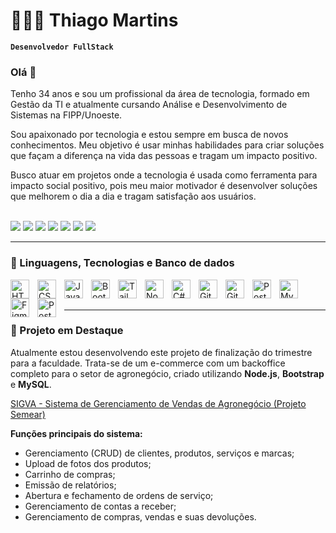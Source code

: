 # 👩🏻‍💻 Thiago Martins

**`Desenvolvedor FullStack`**


### Olá 👋

Tenho 34 anos e sou um profissional da área de tecnologia, formado em Gestão da TI e atualmente cursando Análise e Desenvolvimento de Sistemas na FIPP/Unoeste.

Sou apaixonado por tecnologia e estou sempre em busca de novos conhecimentos. Meu objetivo é usar minhas habilidades para criar soluções que façam a diferença na vida das pessoas e tragam um impacto positivo.

Busco atuar em projetos onde a tecnologia é usada como ferramenta para impacto social positivo, pois meu maior motivador é desenvolver soluções que melhorem o dia a dia e tragam satisfação aos usuários.

<br/>
<div>
    <a href = "mailto:thiagomartinsdsantos@gmail.com"><img src="https://img.shields.io/badge/-Gmail-%23EA4335?style=for-the-badge&logo=gmail&logoColor=white" target="_blank"></a>
    <a href="https://instagram.com/othiago_martins" target="_blank"><img src="https://img.shields.io/badge/-Instagram-%23E4405F?style=for-the-badge&logo=instagram&logoColor=white" target="_blank"></a>
    <a href="https://www.linkedin.com/in/thiago-martins-02b54790/" target="_blank"><img src="https://img.shields.io/badge/-LinkedIn-%230077B5?style=for-the-badge&logo=linkedin&logoColor=white" target="_blank"></a>
    <a href="https://www.facebook.com/thiago.martins.575362" target="_blank"><img src="https://img.shields.io/badge/Facebook-%231877F2?style=for-the-badge&logo=facebook&logoColor=white" target="_blank"></a>
    <a href="https://x.com/othiago_martins" target="_blank"><img src="https://img.shields.io/badge/X-%23000000?style=for-the-badge&logo=x&logoColor=white" target="_blank"></a>
    <a href="https://www.threads.com/@othiago_martins" target="_blank"><img src="https://img.shields.io/badge/Threads-%23000000?style=for-the-badge&logo=threads&logoColor=white" target="_blank"></a>
    <a href="https://discord.com/users/315567104780664832" target="_blank"><img src="https://img.shields.io/badge/Discord-7289DA?style=for-the-badge&logo=discord&logoColor=white" target="_blank"></a>
</div>

---

### 🧠 Linguagens, Tecnologias e Banco de dados

<img 
    align="left" 
    alt="HTML"
    title="HTML" 
    width="30px" 
    style="padding-right: 10px;" 
    src="https://cdn.jsdelivr.net/gh/devicons/devicon@latest/icons/html5/html5-original.svg" 
/>
<img 
    align="left" 
    alt="CSS" 
    title="CSS"
    width="30px" 
    style="padding-right: 10px;" 
    src="https://cdn.jsdelivr.net/gh/devicons/devicon@latest/icons/css3/css3-original.svg" 
/>
<img 
    align="left" 
    alt="JavaScript" 
    title="JavaScript"
    width="30px" 
    style="padding-right: 10px;" 
    src="https://cdn.jsdelivr.net/gh/devicons/devicon@latest/icons/javascript/javascript-original.svg" 
/>
<img 
    align="left" 
    alt="Bootstrap"
    title="Bootstrap" 
    width="30px" 
    style="padding-right: 10px;" 
    src="https://cdn.jsdelivr.net/gh/devicons/devicon@latest/icons/bootstrap/bootstrap-original.svg" 
/>
<img 
    align="left" 
    alt="Tailwind" 
    title="Tailwind"
    width="30px" 
    style="padding-right: 10px;" 
    src="https://cdn.jsdelivr.net/gh/devicons/devicon@latest/icons/tailwindcss/tailwindcss-original.svg" 
/>
<img 
    align="left" 
    alt="NodeJs" 
    title="NodeJs"
    width="30px" 
    style="padding-right: 10px;" 
    src="https://cdn.jsdelivr.net/gh/devicons/devicon@latest/icons/nodejs/nodejs-original.svg" 
/>
<img 
    align="left" 
    alt="C#" 
    title="C#"
    width="30px" 
    style="padding-right: 10px;" 
    src="https://cdn.jsdelivr.net/gh/devicons/devicon@latest/icons/csharp/csharp-original.svg" 
/>
<img 
    align="left" 
    alt="Git" 
    title="Git"
    width="30px" 
    style="padding-right: 10px;" 
    src="https://cdn.jsdelivr.net/gh/devicons/devicon@latest/icons/git/git-original.svg" 
/>
<img 
    align="left" 
    alt="GitHub" 
    title="GitHub"
    width="30px" 
    style="padding-right: 10px;" 
    src="https://cdn.simpleicons.org/github/FFFFFF" 
/>
<img 
    align="left" 
    alt="PostgreSql" 
    title="PostgreSql"
    width="30px" 
    style="padding-right: 10px;" 
    src="https://cdn.jsdelivr.net/gh/devicons/devicon@latest/icons/postgresql/postgresql-original.svg" 
/>
<img 
    align="left" 
    alt="MySql" 
    title="MySql"
    width="30px" 
    style="padding-right: 10px;" 
    src="https://cdn.jsdelivr.net/gh/devicons/devicon@latest/icons/mysql/mysql-original.svg" 
/>
<img 
    align="left" 
    alt="Figma" 
    title="Figma"
    width="30px" 
    style="padding-right: 10px;" 
    src="https://cdn.jsdelivr.net/gh/devicons/devicon@latest/icons/figma/figma-original.svg" 
/>
<img 
    align="left" 
    alt="Postman" 
    title="Postman"
    width="30px" 
    style="padding-right: 10px;" 
    src="https://cdn.jsdelivr.net/gh/devicons/devicon@latest/icons/postman/postman-original.svg" 
/>

<br/>
<br/>

---

### 🚀 Projeto em Destaque

Atualmente estou desenvolvendo este projeto de finalização do trimestre para a faculdade. Trata-se de um e-commerce com um backoffice completo para o setor de agronegócio, criado utilizando **Node.js**, **Bootstrap** e **MySQL**.

[SIGVA - Sistema de Gerenciamento de Vendas de Agronegócio (Projeto Semear)](https://github.com/thiagomartinss/SIGVA)

**Funções principais do sistema:**
* Gerenciamento (CRUD) de clientes, produtos, serviços e marcas;
* Upload de fotos dos produtos;
* Carrinho de compras;
* Emissão de relatórios;
* Abertura e fechamento de ordens de serviço;
* Gerenciamento de contas a receber;
* Gerenciamento de compras, vendas e suas devoluções.
